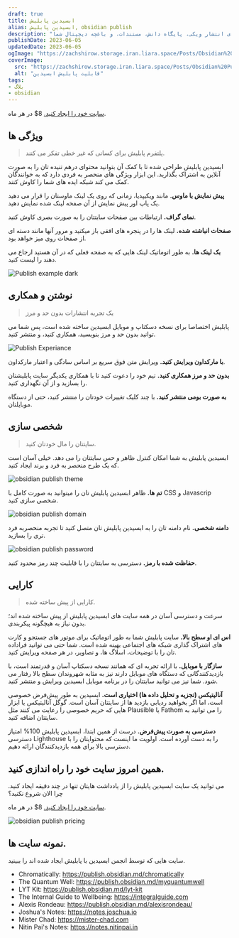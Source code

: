 ```yaml
---
draft: true
title: ابسیدین پابلیش
alias: ابسیدین پابلیش, obsidian publish
description: "برای دانش ات یک خانه در اینترنت بساز. آسان ترین راه برای انتشار ویکی، پایگاه دانش، مستندات، و باغچه دیجیتال شما. "
publishDate: 2023-06-05
updatedDate: 2023-06-05
ogImage: "https://zachshirow.storage.iran.liara.space/Posts/Obsidian%20Publish.jpg"
coverImage:
  src: "https://zachshirow.storage.iran.liara.space/Posts/Obsidian%20Publish.jpg"
  alt: "قابلیت پابلیش ابسیدین"
tags: 
- بلاگ
- obsidian
---
```



[سایت خود را ایجاد کنید.](https://obsidian.md/account#mode=signup)
8$ در هر ماه. 

## ویژگی ها 

> پلتفرم پابلیش برای کسانی که غیر خطی تفکر می کنند. 

ابسیدین پابلیش طراحی شده تا با کمک آن بتوانید محتوای درهم تنیده تان را به صورت آنلاین به اشتراک بگذارید. این ابزار ویژگی های منحصر به فردی دارد که به خوانندگان کمک می کند شبکه ایده های شما را کاوش کنند.  

**پیش نمایش با ماوس.** مانند ویکیپدیا، زمانی که روی یک لینک ماوستان را قرار می دهید یک پاپ اور پیش نمایش از آن صفحه لینک شده نمایش دهید. 

**نمای گراف.** ارتباطات بین صفحات سایتتان را به صورت بصری کاوش کنید. 

**صفحات انباشته شده.** لینک ها را در پنجره های افقی باز میکنید و مرور آنها مانند دسته ای از صفحات روی میز خواهد بود. 

**بک لینک ها.** به طور اتوماتیک لینک هایی که به صفحه فعلی که در آن هستید ارجاع می دهند را لیست کنید. 


![Publish example dark](https://zachshirow.storage.iran.liara.space/Posts/publish-example-dark-1.png)

## نوشتن و همکاری

> یک تجربه انتشارات بدون حد و مرز 

پابلیش اختصاصا برای نسخه دسکتاپ و موبایل ابسیدین ساخته شده است، پس شما می توانید بدون حد و مرز بنویسید، همکاری کنید، و منتشر کنید. 

![Publish Experiance](https://zachshirow.storage.iran.liara.space/Posts/publish-experience.png)


**با مارکداون ویرایش کنید.** ویرایش متن فوق سریع بر اساس سادگی و اعتبار مارکداون. 

**بدون حد و مرز همکاری کنید.** تیم خود را دعوت کنید تا با همکاری یکدیگر سایت پابلیشتان را بسازید و از آن نگهداری کنید. 

**به صورت بومی منتشر کنید.** با چند کلیک تغییرات خودتان را منتشر کنید، حتی از دستگاه موبایلتان. 

## شخصی سازی

> سایتتان را مال خودتان کنید. 

ابسیدین پابلیش به شما امکان کنترل ظاهر و حس سایتتان را می دهد. خیلی آسان است که یک طرح منحصر به فرد و برند ایجاد کنید. 

![obsidian publish theme](https://zachshirow.storage.iran.liara.space/Posts/Obsidian_publish_theme.png)

**تم ها.** ظاهر ابسیدین پابلیش تان را میتوانید به صورت کامل با CSS و Javascrip شخصی سازی کنید. 

![obsidian publish domain](https://zachshirow.storage.iran.liara.space/Posts/Obsidian_publish_domain.png)

**دامنه شخصی.** نام دامنه تان را به ابسیدین پابلیش تان متصل کنید تا تجربه منحصربه فرد تری را بسازید.  

![obsidian publish password](https://zachshirow.storage.iran.liara.space/Posts/Obsidian_publish_password.png)

**حفاظت شده با رمز.** دسترسی به سایتتان را با قابلیت چند رمز محدود کنید. 

## کارایی

> کارایی از پیش ساخته شده. 

سرعت و دسترسی آسان در همه سایت های ابسیدین پابلیش از پیش ساخته شده اند؛ بدون نیاز به هیچگونه پیکربندی. 

**اس ای او سطح بالا.** سایت پابلیش شما به طور اتوماتیک برای موتور های جستجو و کارت های اشتراک گذاری شبکه های اجتماعی بهینه شده است. شما حتی می توانید فراداده تان را با توضیحات، اسلاگ ها، و تصاویر، در هر صفحه ویرایش کنید. 

**سازگار با موبایل.** با ارائه تجربه ای که همانند نسخه دسکتاپ آسان و قدرتمند است، با بازدیدکنندگانی که دستگاه های موبایل دارند نیز به مثابه شهروندان سطح بالا رفتار می شود. شما نیز می توانید سایتتان را در برنامه موبایل ابسیدین ویرایش و منتشر کنید. 

**آنالیتیکس (تجزیه و تحلیل داده ها) اختیاری است.** ابسیدین به طور پیش‌فرض خصوصی است، اما اگر بخواهید ردیابی بازدید ها از سایتتان آسان است. گوگل آنالیتیکس یا ابزار هایی که حریم خصوصی را رعایت می کنند مثل Plausible یا Fathom را می توانید به سایتتان اضافه کنید. 

**دسترسی به صورت پیش‌فرض.** درست از همین ابتدا، ابسیدین پابلیش 100% امتیاز دسترسی Lighthouse را به دست آورده است. اولویت ما اینست که محتوایتان را با دسترسی بالا برای همه بازدیدکنندگان ارائه دهیم. 

## همین امروز سایت خود را راه اندازی کنید.

می توانید یک سایت ابسیدین پابلیش را از یادداشت هایتان تنها در چند دقیقه ایجاد کنید. چرا الان شروع نکنید؟ 

[سایت خود را ایجاد کنید.](https://obsidian.md/account#mode=signup)
8$ در هر ماه. 

![obsidian publish pricing](https://zachshirow.storage.iran.liara.space/Posts/obsidian-publish-pricing.png)


## نمونه سایت ها. 
سایت هایی که توسط انجمن ابسیدین با پابلیش ایجاد شده اند را ببینید.  

- Chromatically: https://publish.obsidian.md/chromatically
- The Quantum Well: https://publish.obsidian.md/myquantumwell
- LYT Kit: https://publish.obsidian.md/lyt-kit
- The Internal Guide to Wellbeing: https://integralguide.com
- Alexis Rondeau: https://publish.obsidian.md/alexisrondeau/
- Joshua's Notes: https://notes.joschua.io
- Mister Chad: https://mister-chad.com
- Nitin Pai's Notes: https://notes.nitinpai.in


